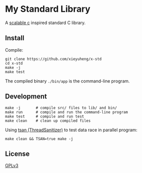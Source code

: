 # My Standard Library

A [scalable c](https://github.com/booksbyus/scalable-c) inspired standard C library.

## Install

Compile:

```
git clone https://github.com/xieyuheng/x-std
cd x-std
make -j
make test
```

The compiled binary `./bin/app` is the command-line program.

## Development

```shell
make -j       # compile src/ files to lib/ and bin/
make run      # compile and run the command-line program
make test     # compile and run test
make clean    # clean up compiled files
```

Using [tsan (ThreadSanitizer)](https://github.com/google/sanitizers/wiki/threadsanitizercppmanual)
to test data race in parallel program:

```shell
make clean && TSAN=true make -j
```

## License

[GPLv3](LICENSE)
